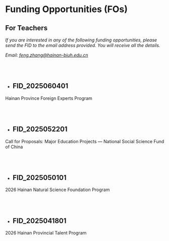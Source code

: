 # Funding Opportunities (FOs)

## For Teachers

*If you are interested in any of the following funding opportunities, please send the FID to the email address provided. You will receive all the details.*

*Email: feng.zhang@hainan-biuh.edu.cn*

<br><br>

- ## FID_2025060401

Hainan Province Foreign Experts Program
  
<br><br>

- ## FID_2025052201

Call for Proposals: Major Education Projects — National Social Science Fund of China

<br><br>

- ## FID_2025050101

2026 Hainan Natural Science Foundation Program

<br><br>

- ## FID_2025041801

2026 Hainan Provincial Talent Program



